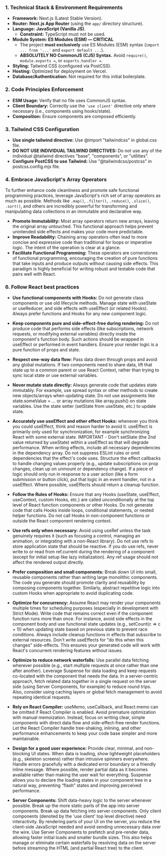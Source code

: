 ### 1. Technical Stack & Environment Requirements

*   **Framework:** Next.js (Latest Stable Version).
*   **Router:** **Next.js App Router** (using the `app/` directory structure).
*   **Language:** **JavaScript (Vanilla JS)**.
    *   **Constraint:** TypeScript must not be used.
*   **Module System: ES Modules (ESM) — CRITICAL**
    *   The project **must exclusively** use ES Modules (ESM) syntax (`import ... from '...'` and `export default ...`).
    *   **ABSOLUTELY NO CommonJS (CJS) Syntax.** Avoid `require()`, `module.exports =`, or `exports.handler =`.
*   **Styling:** Tailwind CSS (configured via PostCSS).
*   **Hosting:** Optimized for deployment on Vercel.
*   **Database/Authentication:** Not required for this initial boilerplate.

### 2. Code Principles Enforcement

*   **ESM Usage:** Verify that no file uses CommonJS syntax.
*   **Client Boundary:** Correctly use the `'use client'` directive only where necessary (i.e., components using hooks/state).
*   **Composition:** Ensure components are composed efficiently.

### 3. Tailwind CSS Configuration

*   **Use single tailwind directive:** Use @import "tailwindcss" in global.css file.
*   **DO NOT USE INDIVIDUAL TAILWIND DIRECTIVES:** Do not use any of the individual @tailwind directives "base", "components", or "utilities".
*   **Configure PostCSS to use Tailwind:** Use "@tailwindcss/postcss" in postcss.config.mjs file.

### 4. Embrace JavaScript's Array Operators

To further enhance code cleanliness and promote safe functional programming practices, leverage JavaScript's rich set of array operators as much as possible. Methods like `.map()`, `.filter()`, `.reduce()`, `.slice()`, `.sort()`, and others are incredibly powerful for transforming and manipulating data collections in an immutable and declarative way.

*   **Promote Immutability:** Most array operators return new arrays, leaving the original array untouched. This functional approach helps prevent unintended side effects and makes your code more predictable.
*   **Improve Readability:** Chaining array operators often lead to more concise and expressive code than traditional for loops or imperative logic. The intent of the operation is clear at a glance.
*   **Facilitate Functional Programming:** These operators are cornerstones of functional programming, encouraging the creation of pure functions that take inputs and produce outputs without causing side effects. This paradigm is highly beneficial for writing robust and testable code that pairs well with React.


### 6. Follow React best practices
*   **Use functional components with Hooks:** Do not generate class components or use old lifecycle methods. Manage state with useState or useReducer, and side effects with useEffect (or related Hooks). Always prefer functions and Hooks for any new component logic.

*   **Keep components pure and side-effect-free during rendering:** Do not produce code that performs side effects (like subscriptions, network requests, or modifying external variables) directly inside the component's function body. Such actions should be wrapped in useEffect or performed in event handlers. Ensure your render logic is a pure function of props and state.

*   **Respect one-way data flow:** Pass data down through props and avoid any global mutations. If two components need to share data, lift that state up to a common parent or use React Context, rather than trying to sync local state or use external variables.

*   **Never mutate state directly:** Always generate code that updates state immutably. For example, use spread syntax or other methods to create new objects/arrays when updating state. Do not use assignments like state.someValue = ... or array mutations like array.push() on state variables. Use the state setter (setState from useState, etc.) to update state.

*   **Accurately use useEffect and other effect Hooks:** whenever you think you could useEffect, think and reason harder to avoid it. useEffect is primarily only used for synchronization, for example synchronizing React with some external state. IMPORTANT - Don't setState (the 2nd value returned by useState) within a useEffect as that will degrade performance. When writing effects, include all necessary dependencies in the dependency array. Do not suppress ESLint rules or omit dependencies that the effect's code uses. Structure the effect callbacks to handle changing values properly (e.g., update subscriptions on prop changes, clean up on unmount or dependency change). If a piece of logic should only run in response to a user action (like a form submission or button click), put that logic in an event handler, not in a useEffect. Where possible, useEffects should return a cleanup function.

*   **Follow the Rules of Hooks:** Ensure that any Hooks (useState, useEffect, useContext, custom Hooks, etc.) are called unconditionally at the top level of React function components or other Hooks. Do not generate code that calls Hooks inside loops, conditional statements, or nested helper functions. Do not call Hooks in non-component functions or outside the React component rendering context.

*   **Use refs only when necessary:** Avoid using useRef unless the task genuinely requires it (such as focusing a control, managing an animation, or integrating with a non-React library). Do not use refs to store application state that should be reactive. If you do use refs, never write to or read from ref.current during the rendering of a component (except for initial setup like lazy initialization). Any ref usage should not affect the rendered output directly.

*   **Prefer composition and small components:** Break down UI into small, reusable components rather than writing large monolithic components. The code you generate should promote clarity and reusability by composing components together. Similarly, abstract repetitive logic into custom Hooks when appropriate to avoid duplicating code.

*   **Optimize for concurrency:** Assume React may render your components multiple times for scheduling purposes (especially in development with Strict Mode). Write code that remains correct even if the component function runs more than once. For instance, avoid side effects in the component body and use functional state updates (e.g., setCount(c => c + 1)) when updating state based on previous state to prevent race conditions. Always include cleanup functions in effects that subscribe to external resources. Don't write useEffects for "do this when this changes" side-effects. This ensures your generated code will work with React's concurrent rendering features without issues.

*   **Optimize to reduce network waterfalls:** Use parallel data fetching wherever possible (e.g., start multiple requests at once rather than one after another). Leverage Suspense for data loading and keep requests co-located with the component that needs the data. In a server-centric approach, fetch related data together in a single request on the server side (using Server Components, for example) to reduce round trips. Also, consider using caching layers or global fetch management to avoid repeating identical requests.

*   **Rely on React Compiler:** useMemo, useCallback, and React.memo can be omitted if React Compiler is enabled. Avoid premature optimization with manual memoization. Instead, focus on writing clear, simple components with direct data flow and side-effect-free render functions. Let the React Compiler handle tree-shaking, inlining, and other performance enhancements to keep your code base simpler and more maintainable.

*   **Design for a good user experience:** Provide clear, minimal, and non-blocking UI states. When data is loading, show lightweight placeholders (e.g., skeleton screens) rather than intrusive spinners everywhere. Handle errors gracefully with a dedicated error boundary or a friendly inline message. Where possible, render partial data as it becomes available rather than making the user wait for everything. Suspense allows you to declare the loading states in your component tree in a natural way, preventing “flash” states and improving perceived performance.

*   **Server Components:** Shift data-heavy logic to the server whenever possible. Break up the more static parts of the app into server components. Break up data fetching into server components. Only client components (denoted by the 'use client' top level directive) need interactivity. By rendering parts of your UI on the server, you reduce the client-side JavaScript needed and avoid sending unnecessary data over the wire. Use Server Components to prefetch and pre-render data, allowing faster initial loads and smaller bundle sizes. This also helps manage or eliminate certain waterfalls by resolving data on the server before streaming the HTML (and partial React tree) to the client.
